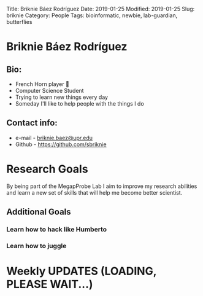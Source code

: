 Title: Briknie Báez Rodríguez
Date: 2019-01-25
Modified: 2019-01-25
Slug: briknie
Category: People
Tags: bioinformatic, newbie, lab-guardian, butterflies

# Briknie Báez Rodríguez

## Bio:
 - French Horn player 📯
 - Computer Science Student 
 - Trying to learn new things every day
 - Someday I'll like to help people with the things I do    

## Contact info:
 - e-mail - <briknie.baez@upr.edu>
 - Github - <https://github.com/sbriknie>

# Research Goals

By being part of the MegapProbe Lab I aim to improve my research abilities and learn a new set of skills that will help me become better scientist.

## Additional Goals
### Learn how to hack like Humberto
### Learn how to juggle
  
# Weekly UPDATES (LOADING, PLEASE WAIT...)
